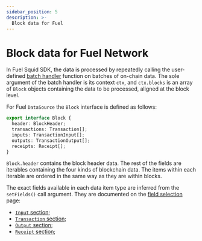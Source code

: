 ```yaml
---
sidebar_position: 5
description: >-
  Block data for Fuel
---
```


# Block data for Fuel Network

In Fuel Squid SDK, the data is processed by repeatedly calling the user-defined [batch handler](/sdk/reference/processors/architecture/#processorrun) function on batches of on-chain data. The sole argument of the batch handler is its context `ctx`, and `ctx.blocks` is an array of `Block` objects containing the data to be processed, aligned at the block level.

For Fuel `DataSource` the `Block` interface is defined as follows:

```ts
export interface Block {
  header: BlockHeader;
  transactions: Transaction[];
  inputs: TransactionInput[];
  outputs: TransactionOutput[];
  receipts: Receipt[];
}
```

`Block.header` contains the block header data. The rest of the fields are iterables containing the four kinds of blockchain data. The items within each iterable are ordered in the same way as they are within blocks.

The exact fields available in each data item type are inferred from the `setFields()` call argument. They are documented on the [field selection](/fuel-indexing/fuel-datasource/field-selection) page:

- [`Input` section](/fuel-indexing/fuel-datasource/field-selection#input);
- [`Transaction` section](/fuel-indexing/fuel-datasource/field-selection#transaction);
- [`Output` section](/fuel-indexing/fuel-datasource/field-selection#output);
- [`Receipt` section](/fuel-indexing/fuel-datasource/field-selection#receipt);

<!--
## Example

The handler below simply outputs all the log items emitted by the contract `0x2E645469f354BB4F5c8a05B3b30A929361cf77eC` in [real time](/sdk/resources/basics/unfinalized-blocks):

```ts
import { TypeormDatabase } from "@subsquid/typeorm-store";
import { EvmBatchProcessor } from "@subsquid/evm-processor";

const CONTRACT_ADDRESS =
  "0x2E645469f354BB4F5c8a05B3b30A929361cf77eC".toLowerCase();

const processor = new EvmBatchProcessor()
  .setGateway("https://v2.archive.subsquid.io/network/ethereum-mainnet")
  .setRpcEndpoint("<my_eth_rpc_url>")
  .setFinalityConfirmation(75)
  .setBlockRange({ from: 17000000 })
  .addLog({
    address: [CONTRACT_ADDRESS],
  })
  .setFields({
    // could be omitted: this call does not change the defaults
    log: {
      topics: true,
      data: true,
    },
  });

processor.run(new TypeormDatabase(), async (ctx) => {
  for (let c of ctx.blocks) {
    for (let log of c.logs) {
      if (log.address === CONTRACT_ADDRESS) {
        ctx.log.info(log, `Log:`);
      }
    }
  }
});
```

One can experiment with the [`setFields()`](/sdk/reference/processors/evm-batch/field-selection) argument and see how the output changes.

For more elaborate examples, check [Solana Examples](/sdk/examples). -->
